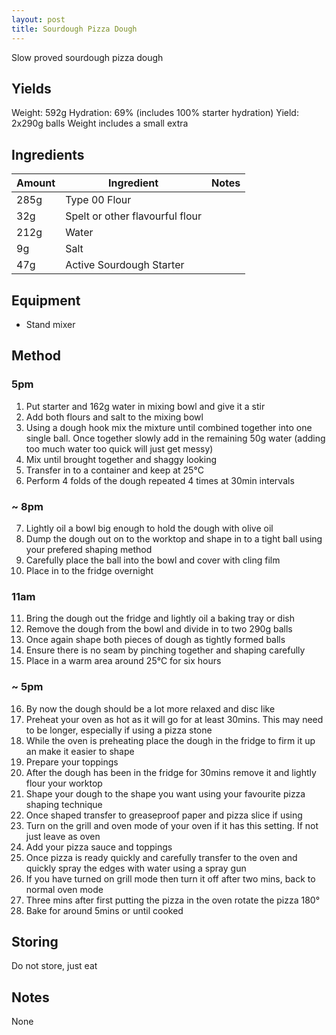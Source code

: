```yaml
---
layout: post
title: Sourdough Pizza Dough
---
```

Slow proved sourdough pizza dough
## Yields
Weight: 592g
Hydration: 69% (includes 100% starter hydration)
Yield: 2x290g balls
Weight includes a small extra

## Ingredients
Amount|Ingredient|Notes 
---|---|---
285g|Type 00 Flour
32g|Spelt or other flavourful flour
212g|Water
9g|Salt
47g|Active Sourdough Starter
## Equipment 
- Stand mixer
## Method
### 5pm
1. Put starter and 162g water in mixing bowl and give it a stir
2. Add both flours and salt to the mixing bowl
3. Using a dough hook mix the mixture until combined together into one single ball. Once together slowly add in the remaining 50g water (adding too much water too quick will just get messy)
4. Mix until brought together and shaggy looking
5. Transfer in to a container and keep at 25°C
6. Perform 4 folds of the dough repeated 4 times at 30min intervals
### ~ 8pm
7. Lightly oil a bowl big enough to hold the dough with olive oil
8. Dump the dough out on to the worktop and shape in to a tight ball using your prefered shaping method
9. Carefully place the ball into the bowl and cover with cling film
10. Place in to the fridge overnight
### 11am
11. Bring the dough out the fridge and lightly oil a baking tray or dish 
12. Remove the dough from the bowl and divide in to two 290g balls
13. Once again shape both pieces of dough as tightly formed balls
14. Ensure there is no seam by pinching together and shaping carefully
15. Place in a warm area around 25°C for six hours
### ~ 5pm
16. By now the dough should be a lot more relaxed and disc like
17. Preheat your oven as hot as it will go for at least 30mins. This may need to be longer, especially if using a pizza stone
18. While the oven is preheating place the dough in the fridge to firm it up an make it easier to shape
19. Prepare your toppings
20. After the dough has been in the fridge for 30mins remove it and lightly flour your worktop
21. Shape your dough to the shape you want using your favourite pizza shaping technique
22. Once shaped transfer to greaseproof paper and pizza slice if using
23. Turn on the grill and oven mode of your oven if it has this setting. If not just leave as oven
24. Add your pizza sauce and toppings
25. Once pizza is ready quickly and carefully transfer to the oven and quickly spray the edges with water using a spray gun
26. If you have turned on grill mode then turn it off after two mins, back to normal oven mode
27. Three mins after first putting the pizza in the oven rotate the pizza 180°
28. Bake for around 5mins or until cooked

## Storing
Do not store, just eat
## Notes
None
